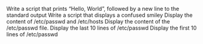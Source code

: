Write a script that prints “Hello, World”, followed by a new line to the standard output
Write a script that displays a confused smiley
Display the content of /etc/passwd and /etc/hosts
Display the content of the /etc/passwd file.
Display the last 10 lines of /etc/passwd
Display the first 10 lines of /etc/passwd
